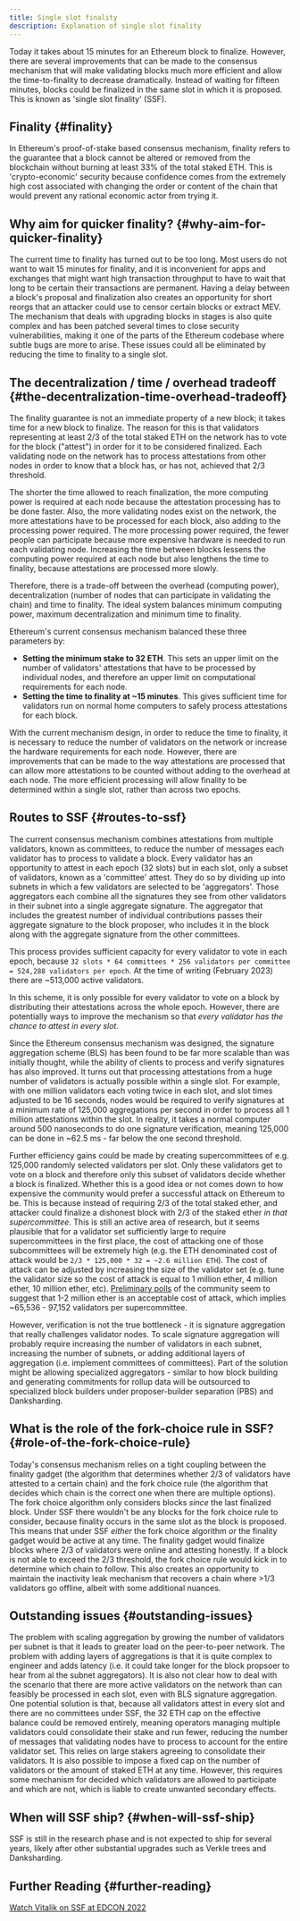 ```yaml
---
title: Single slot finality
description: Explanation of single slot finality
---
```


Today it takes about 15 minutes for an Ethereum block to finalize. However, there are several improvements that can be made to the consensus mechanism that will make validating blocks much more efficient and allow the time-to-finality to decrease dramatically. Instead of waiting for fifteen minutes, blocks could be finalized in the same slot in which it is proposed. This is known as 'single slot finality' (SSF).

## Finality {#finality}

In Ethereum's proof-of-stake based consensus mechanism, finality refers to the guarantee that a block cannot be altered or removed from the blockchain without burning at least 33% of the total staked ETH. This is 'crypto-economic' security because confidence comes from the extremely high cost associated with changing the order or content of the chain that would prevent any rational economic actor from trying it.

## Why aim for quicker finality? {#why-aim-for-quicker-finality}

The current time to finality has turned out to be too long. Most users do not want to wait 15 minutes for finality, and it is inconvenient for apps and exchanges that might want high transaction throughput to have to wait that long to be certain their transactions are permanent. Having a delay between a block's proposal and finalization also creates an opportunity for short reorgs that an attacker could use to censor certain blocks or extract MEV. The mechanism that deals with upgrading blocks in stages is also quite complex and has been patched several times to close security vulnerabilities, making it one of the parts of the Ethereum codebase where subtle bugs are more to arise. These issues could all be eliminated by reducing the time to finality to a single slot.

## The decentralization / time / overhead tradeoff {#the-decentralization-time-overhead-tradeoff}

The finality guarantee is not an immediate property of a new block; it takes time for a new block to finalize. The reason for this is that validators representing at least 2/3 of the total staked ETH on the network has to vote for the block ("attest") in order for it to be considered finalized. Each validating node on the network has to process attestations from other nodes in order to know that a block has, or has not, achieved that 2/3 threshold.

The shorter the time allowed to reach finalization, the more computing power is required at each node because the attestation processing has to be done faster. Also, the more validating nodes exist on the network, the more attestations have to be processed for each block, also adding to the processing power required. The more processing power required, the fewer people can participate because more expensive hardware is needed to run each validating node. Increasing the time between blocks lessens the computing power required at each node but also lengthens the time to finality, because attestations are processed more slowly.

Therefore, there is a trade-off between the overhead (computing power), decentralization (number of nodes that can participate in validating the chain) and time to finality. The ideal system balances minimum computing power, maximum decentralization and minimum time to finality.

Ethereum's current consensus mechanism balanced these three parameters by:

- **Setting the minimum stake to 32 ETH**. This sets an upper limit on the number of validators' attestations that have to be processed by individual nodes, and therefore an upper limit on computational requirements for each node.
- **Setting the time to finality at ~15 minutes**. This gives sufficient time for validators run on normal home computers to safely process attestations for each block.

With the current mechanism design, in order to reduce the time to finality, it is necessary to reduce the number of validators on the network or increase the hardware requirements for each node. However, there are improvements that can be made to the way attestations are processed that can allow more attestations to be counted without adding to the overhead at each node. The more efficient processing will allow finality to be determined within a single slot, rather than across two epochs.

## Routes to SSF {#routes-to-ssf}

<ExpandableCard title= "Why can't we have SSF today?">

The current consensus mechanism combines attestations from multiple validators, known as committees, to reduce the number of messages each validator has to process to validate a block. Every validator has an opportunity to attest in each epoch (32 slots) but in each slot, only a subset of validators, known as a 'committee' attest. They do so by dividing up into subnets in which a few validators are selected to be 'aggregators'. Those aggregators each combine all the signatures they see from other validators in their subnet into a single aggregate signature. The aggregator that includes the greatest number of individual contributions passes their aggregate signature to the block proposer, who includes it in the block along with the aggregate signature from the other committees.

This process provides sufficient capacity for every validator to vote in each epoch, because `32 slots * 64 committees * 256 validators per committee = 524,288 validators per epoch`. At the time of writing (February 2023) there are ~513,000 active validators.

In this scheme, it is only possible for every validator to vote on a block by distributing their attestations across the whole epoch. However, there are potentially ways to improve the mechanism so that _every validator has the chance to attest in every slot_.

</ExpandableCard>

Since the Ethereum consensus mechanism was designed, the signature aggregation scheme (BLS) has been found to be far more scalable than was initially thought, while the ability of clients to process and verify signatures has also improved. It turns out that processing attestations from a huge number of validators is actually possible within a single slot. For example, with one million validators each voting twice in each slot, and slot times adjusted to be 16 seconds, nodes would be required to verify signatures at a minimum rate of 125,000 aggregations per second in order to process all 1 million attestations within the slot. In reality, it takes a normal computer around 500 nanoseconds to do one signature verification, meaning 125,000 can be done in ~62.5 ms - far below the one second threshold.

Further efficiency gains could be made by creating supercommittees of e.g. 125,000 randomly selected validators per slot. Only these validators get to vote on a block and therefore only this subset of validators decide whether a block is finalized. Whether this is a good idea or not comes down to how expensive the community would prefer a successful attack on Ethereum to be. This is because instead of requiring 2/3 of the total staked ether, and attacker could finalize a dishonest block with 2/3 of the staked ether _in that supercommittee_. This is still an active area of research, but it seems plausible that for a validator set sufficiently large to require supercommittees in the first place, the cost of attacking one of those subcommittees will be extremely high (e.g. the ETH denominated cost of attack would be `2/3 * 125,000 * 32 = ~2.6 million ETH`). The cost of attack can be adjusted by increasing the size of the validator set (e.g. tune the validator size so the cost of attack is equal to 1 million ether, 4 million ether, 10 million ether, etc). [Preliminary polls](https://youtu.be/ojBgyFl6-v4?t=755) of the community seem to suggest that 1-2 million ether is an acceptable cost of attack, which implies ~65,536 - 97,152 validators per supercommittee.

However, verification is not the true bottleneck - it is signature aggregation that really challenges validator nodes. To scale signature aggregation will probably require increasing the number of validators in each subnet, increasing the number of subnets, or adding additional layers of aggregation (i.e. implement committees of committees). Part of the solution might be allowing specialized aggregators - similar to how block building and generating commitments for rollup data will be outsourced to specialized block builders under proposer-builder separation (PBS) and Danksharding.

## What is the role of the fork-choice rule in SSF? {#role-of-the-fork-choice-rule}

Today's consensus mechanism relies on a tight coupling between the finality gadget (the algorithm that determines whether 2/3 of validators have attested to a certain chain) and the fork choice rule (the algorithm that decides which chain is the correct one when there are multiple options). The fork choice algorithm only considers blocks _since_ the last finalized block. Under SSF there wouldn't be any blocks for the fork choice rule to consider, because finality occurs in the same slot as the block is proposed. This means that under SSF _either_ the fork choice algorithm _or_ the finality gadget would be active at any time. The finality gadget would finalize blocks where 2/3 of validators were online and attesting honestly. If a block is not able to exceed the 2/3 threshold, the fork choice rule would kick in to determine which chain to follow. This also creates an opportunity to maintain the inactivity leak mechanism that recovers a chain where >1/3 validators go offline, albeit with some additional nuances.

## Outstanding issues {#outstanding-issues}

The problem with scaling aggregation by growing the number of validators per subnet is that it leads to greater load on the peer-to-peer network. The problem with adding layers of aggregations is that it is quite complex to engineer and adds latency (i.e. it could take longer for the block propsoer to hear from al the subnet aggregators). It is also not clear how to deal with the scenario that there are more active validators on the network than can feasibly be processed in each slot, even with BLS signature aggregation. One potential solution is that, because all validators attest in every slot and there are no committees under SSF, the 32 ETH cap on the effective balance could be removed entirely, meaning operators managing multiple validators could consolidate their stake and run fewer, reducing the number of messages that validating nodes have to process to account for the entire validator set. This relies on large stakers agreeing to consolidate their validators. It is also possible to impose a fixed cap on the number of validators or the amount of staked ETH at any time. However, this requires some mechanism for decided which validators are allowed to participate and which are not, which is liable to create unwanted secondary effects.

## When will SSF ship? {#when-will-ssf-ship}

SSF is still in the research phase and is not expected to ship for several years, likely after other substantial upgrades such as Verkle trees and Danksharding.

## Further Reading {#further-reading}

[Watch Vitalik on SSF at EDCON 2022](https://www.youtube.com/watch?v=nPgUKNPWXNI)

